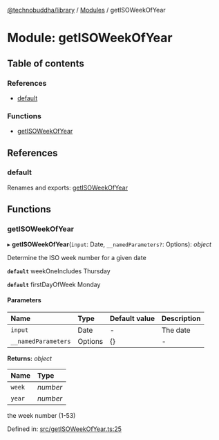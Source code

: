 [@technobuddha/library](../../README.md) / [Modules](../Modules.md) / getISOWeekOfYear

# Module: getISOWeekOfYear

## Table of contents

### References

- [default](getisoweekofyear.md#default)

### Functions

- [getISOWeekOfYear](getisoweekofyear.md#getisoweekofyear)

## References

### default

Renames and exports: [getISOWeekOfYear](getisoweekofyear.md#getisoweekofyear)

## Functions

### getISOWeekOfYear

▸ **getISOWeekOfYear**(`input`: Date, `__namedParameters?`: Options): *object*

Determine the ISO week number for a given date

**`default`** weekOneIncludes Thursday

**`default`** firstDayOfWeek Monday

#### Parameters

| Name | Type | Default value | Description |
| :------ | :------ | :------ | :------ |
| `input` | Date | - | The date |
| `__namedParameters` | Options | {} | - |

**Returns:** *object*

| Name | Type |
| :------ | :------ |
| `week` | *number* |
| `year` | *number* |

the week number (1-53)

Defined in: [src/getISOWeekOfYear.ts:25](https://github.com/technobuddha/hill.software/blob/65b5e5d/packages/library/src/getISOWeekOfYear.ts#L25)
